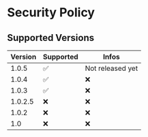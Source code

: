 # Security Policy

## Supported Versions


| Version | Supported          | Infos
| ------- | ------------------ | ---------------
| 1.0.5   | :white_check_mark: | Not released yet |
| 1.0.4   | :white_check_mark: |    :x:           |
| 1.0.3   | :white_check_mark: |    :x:           |
| 1.0.2.5 | :x:                |    :x:           |
| 1.0.2   | :x:                |    :x:           |
| 1.0     | :x:                |    :x:           |
